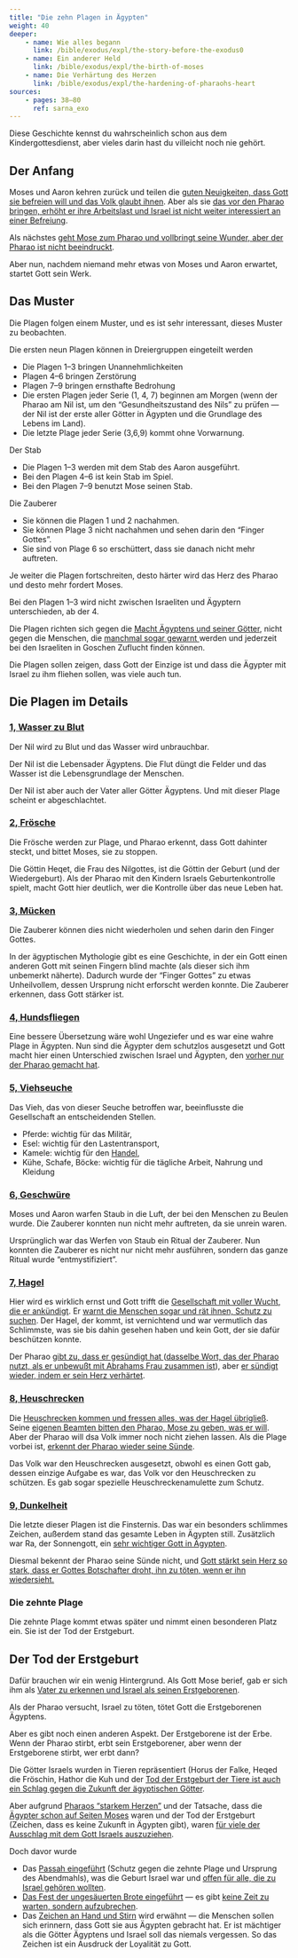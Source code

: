 ```yaml
---
title: "Die zehn Plagen in Ägypten"
weight: 40
deeper:
    - name: Wie alles begann
      link: /bible/exodus/expl/the-story-before-the-exodus0
    - name: Ein anderer Held
      link: /bible/exodus/expl/the-birth-of-moses
    - name: Die Verhärtung des Herzen
      link: /bible/exodus/expl/the-hardening-of-pharaohs-heart
sources:
    - pages: 38–80
      ref: sarna_exo
---
```


Diese Geschichte kennst du wahrscheinlich schon aus dem Kindergottesdienst, aber vieles darin hast du villeicht noch nie gehört.

## Der Anfang

<a name="7fef"></a>
Moses und Aaron kehren zurück und teilen die [guten Neuigkeiten, dass Gott sie befreien will und das Volk glaubt ihnen](https://www.bibleserver.com/SLT/2.Mose4%2C29-31). Aber als sie [das vor den Pharao bringen, erhöht er ihre Arbeitslast und Israel ist nicht weiter interessiert an einer Befreiung](https://www.bibleserver.com/SLT/2.Mose5).

Als nächstes [geht Mose zum Pharao und vollbringt seine Wunder, aber der Pharao ist nicht beeindruckt](https://www.bibleserver.com/SLT/2.Mose7%2C8-13).

Aber nun, nachdem niemand mehr etwas von Moses und Aaron erwartet, startet Gott sein Werk.

## Das Muster

<a name="5768"></a>
Die Plagen folgen einem Muster, und es ist sehr interessant, dieses Muster zu beobachten.

Die ersten neun Plagen können in Dreiergruppen eingeteilt werden

- Die Plagen 1–3 bringen Unannehmlichkeiten
- Plagen 4–6 bringen Zerstörung
- Plagen 7–9 bringen ernsthafte Bedrohung
- Die ersten Plagen jeder Serie (1, 4, 7) beginnen am Morgen (wenn der Pharao am Nil ist, um den “Gesundheitszustand des Nils” zu prüfen — der Nil ist der erste aller Götter in Ägypten und die Grundlage des Lebens im Land).
- Die letzte Plage jeder Serie (3,6,9) kommt ohne Vorwarnung.

Der Stab

- Die Plagen 1–3 werden mit dem Stab des Aaron ausgeführt.
- Bei den Plagen 4–6 ist kein Stab im Spiel.
- Bei den Plagen 7–9 benutzt Mose seinen Stab.

Die Zauberer

- Sie können die Plagen 1 und 2 nachahmen.
- Sie können Plage 3 nicht nachahmen und sehen darin den “Finger Gottes”.
- Sie sind von Plage 6 so erschüttert, dass sie danach nicht mehr auftreten.

Je weiter die Plagen fortschreiten, desto härter wird das Herz des Pharao und desto mehr fordert Moses.

Bei den Plagen 1–3 wird nicht zwischen Israeliten und Ägyptern unterschieden, ab der 4.

Die Plagen richten sich gegen die [Macht Ägyptens und seiner Götter](https://www.bibleserver.com/SLT/2.Mose12%2C12), nicht gegen die Menschen, die [manchmal sogar gewarnt ](https://www.bibleserver.com/SLT/2.Mose9%2C18-21)werden und jederzeit bei den Israeliten in Goschen Zuflucht finden können.

Die Plagen sollen zeigen, dass Gott der Einzige ist und dass die Ägypter mit Israel zu ihm fliehen sollen, was viele auch tun.

## Die Plagen im Details

<a name="e216"></a>

### [1, Wasser zu Blut](https://www.bibleserver.com/SLT/2.Mose7%2C14-25)

<a name="b532"></a>
Der Nil wird zu Blut und das Wasser wird unbrauchbar.

Der Nil ist die Lebensader Ägyptens. Die Flut düngt die Felder und das Wasser ist die Lebensgrundlage der Menschen.

Der Nil ist aber auch der Vater aller Götter Ägyptens. Und mit dieser Plage scheint er abgeschlachtet.

### [2, Frösche](https://www.bibleserver.com/SLT/2.Mose8%2C1-15)

<a name="83d5"></a>
Die Frösche werden zur Plage, und Pharao erkennt, dass Gott dahinter steckt, und bittet Moses, sie zu stoppen.

Die Göttin Heqet, die Frau des Nilgottes, ist die Göttin der Geburt (und der Wiedergeburt). Als der Pharao mit den Kindern Israels Geburtenkontrolle spielt, macht Gott hier deutlich, wer die Kontrolle über das neue Leben hat.

### [3, Mücken](https://www.bibleserver.com/SLT/2.Mose8%2C12-15)

<a name="7c93"></a>
Die Zauberer können dies nicht wiederholen und sehen darin den Finger Gottes.

In der ägyptischen Mythologie gibt es eine Geschichte, in der ein Gott einen anderen Gott mit seinen Fingern blind machte (als dieser sich ihm unbemerkt näherte). Dadurch wurde der “Finger Gottes” zu etwas Unheilvollem, dessen Ursprung nicht erforscht werden konnte. Die Zauberer erkennen, dass Gott stärker ist.

### [4, Hundsfliegen](https://www.bibleserver.com/SLT/2.Mose8%2C20-28)

<a name="ec69"></a>
Eine bessere Übersetzung wäre wohl Ungeziefer und es war eine wahre Plage in Ägypten. Nun sind die Ägypter dem schutzlos ausgesetzt und Gott macht hier einen Unterschied zwischen Israel und Ägypten, den [vorher nur der Pharao gemacht hat](https://www.bibleserver.com/SLT/2.Mose1%2C22).

### [5, Viehseuche](https://www.bibleserver.com/SLT/2.Mose9%2C1-7)

<a name="4f61"></a>
Das Vieh, das von dieser Seuche betroffen war, beeinflusste die Gesellschaft an entscheidenden Stellen.

- Pferde: wichtig für das Militär,
- Esel: wichtig für den Lastentransport,
- Kamele: wichtig für den [Handel](https://www.bibleserver.com/SLT/1.Mose37%2C25),
- Kühe, Schafe, Böcke: wichtig für die tägliche Arbeit, Nahrung und Kleidung

### [6, Geschwüre](https://www.bibleserver.com/SLT/2.Mose9%2C8-12)

<a name="c6b1"></a>
Moses und Aaron warfen Staub in die Luft, der bei den Menschen zu Beulen wurde. Die Zauberer konnten nun nicht mehr auftreten, da sie unrein waren.

Ursprünglich war das Werfen von Staub ein Ritual der Zauberer. Nun konnten die Zauberer es nicht nur nicht mehr ausführen, sondern das ganze Ritual wurde “entmystifiziert”.

### [7, Hagel](https://www.bibleserver.com/SLT/2.Mose9%2C13-35)

<a name="70b2"></a>
Hier wird es wirklich ernst und Gott trifft die [Gesellschaft mit voller Wucht, die er ankündigt](https://www.bibleserver.com/SLT/2.Mose9%2C14). Er [warnt die Menschen sogar und rät ihnen, Schutz zu suchen](https://www.bibleserver.com/SLT/2.Mose9%2C20-21). Der Hagel, der kommt, ist vernichtend und war vermutlich das Schlimmste, was sie bis dahin gesehen haben und kein Gott, der sie dafür beschützen konnte.

Der Pharao [gibt zu, dass er gesündigt hat ](https://www.bibleserver.com/SLT/2.Mose9%2C27)([dasselbe Wort, das der Pharao nutzt, als er unbewußt mit Abrahams Frau zusammen ist](https://biblehub.com/hebrew/2398.htm)), aber [er sündigt wieder, indem er sein Herz verhärtet](https://www.bibleserver.com/SLT/2.Mose9%2C34).

### [8, Heuschrecken](https://www.bibleserver.com/SLT/2.Mose10%2C1-20)

<a name="ae09"></a>
Die [Heuschrecken kommen und fressen alles, was der Hagel übrigließ](https://www.bibleserver.com/SLT/2.Mose10%2C5). Seine [eigenen Beamten bitten den Pharao, Mose zu geben, was er will](https://www.bibleserver.com/SLT/2.Mose10%2C7). Aber der Pharao will dsa Volk immer noch nicht ziehen lassen. Als die Plage vorbei ist, [erkennt der Pharao wieder seine Sünde](https://www.bibleserver.com/SLT/2.Mose10%2C16-17).

Das Volk war den Heuschrecken ausgesetzt, obwohl es einen Gott gab, dessen einzige Aufgabe es war, das Volk vor den Heuschrecken zu schützen. Es gab sogar spezielle Heuschreckenamulette zum Schutz.

### [9, Dunkelheit](https://www.bibleserver.com/SLT/2.Mose10%2C21-29)

<a name="49ef"></a>
Die letzte dieser Plagen ist die Finsternis. Das war ein besonders schlimmes Zeichen, außerdem stand das gesamte Leben in Ägypten still. Zusätzlich war Ra, der Sonnengott, ein [sehr wichtiger Gott in Ägypten](https://de.wikipedia.org/wiki/Re_(%C3%A4gyptische_Mythologie)#Bedeutung).

Diesmal bekennt der Pharao seine Sünde nicht, und [Gott stärkt sein Herz so stark, dass er Gottes Botschafter droht, ihn zu töten, wenn er ihn wiedersieht.](https://www.bibleserver.com/SLT/2.Mose10%2C27-28)

### Die zehnte Plage

<a name="ae4a"></a>
Die zehnte Plage kommt etwas später und nimmt einen besonderen Platz ein. Sie ist der Tod der Erstgeburt.

## Der Tod der Erstgeburt

<a name="4f21"></a>
Dafür brauchen wir ein wenig Hintergrund. Als Gott Mose berief, gab er sich ihm als [Vater zu erkennen und Israel als seinen Erstgeborenen](https://www.bibleserver.com/SLT/2.Mose4%2C22-23).

Als der Pharao versucht, Israel zu töten, tötet Gott die Erstgeborenen Ägyptens.

Aber es gibt noch einen anderen Aspekt. Der Erstgeborene ist der Erbe. Wenn der Pharao stirbt, erbt sein Erstgeborener, aber wenn der Erstgeborene stirbt, wer erbt dann?

Die Götter Israels wurden in Tieren repräsentiert (Horus der Falke, Heqed die Fröschin, Hathor die Kuh und der [Tod der Erstgeburt der Tiere ist auch ein Schlag gegen die Zukunft der ägyptischen Götter](https://www.bibleserver.com/SLT/2.Mose12%2C12).

Aber aufgrund [Pharaos “starkem Herzen”](https://www.bibleserver.com/SLT/2.Mose10%2C7) und der Tatsache, dass die [Ägypter schon auf Seiten Moses](https://www.bibleserver.com/SLT/2.Mose11%2C3) waren und der Tod der Erstgeburt (Zeichen, dass es keine Zukunft in Ägypten gibt), waren [für viele der Ausschlag mit dem Gott Israels auszuziehen](https://www.bibleserver.com/SLT/2.Mose12%2C38).

Doch davor wurde

- Das [Passah eingeführt](https://www.bibleserver.com/SLT/2.Mose12%2C1-13) (Schutz gegen die zehnte Plage und Ursprung des Abendmahls), was die Geburt Israel war und [offen für alle, die zu Israel gehören wollten](https://www.bibleserver.com/SLT/2.Mose12%2C43-49).
- [Das Fest der ungesäuerten Brote eingeführt](https://www.bibleserver.com/SLT/2.Mose12%2C14-20) — es gibt [keine Zeit zu warten, sondern aufzubrechen](https://www.bibleserver.com/SLT/2.Mose12%2C12).
- Das [Zeichen an Hand und Stirn](https://www.bibleserver.com/SLT/2.Mose13%2C8-9) wird erwähnt — die Menschen sollen sich erinnern, dass Gott sie aus Ägypten gebracht hat. Er ist mächtiger als die Götter Ägyptens und Israel soll das niemals vergessen. So das Zeichen ist ein Ausdruck der Loyalität zu Gott.
